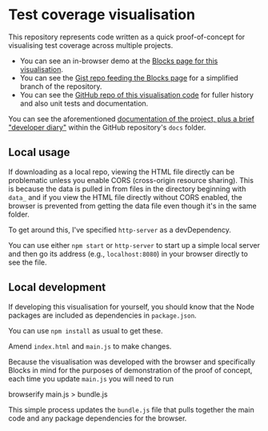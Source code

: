# Test coverage visualisation

This repository represents code written as a quick proof-of-concept for visualising test coverage across multiple projects.

 - You can see an in-browser demo at the [Blocks page for this visualisation](http://bl.ocks.org/guypursey/3d9c954aa0184abad08ee1c3d22793e5).
 - You can see the [Gist repo feeding the Blocks page](https://gist.github.com/guypursey/3d9c954aa0184abad08ee1c3d22793e5) for a simplified branch of the repository.
 - You can see the [GitHub repo of this visualisation code](https://github.com/guypursey/test-coverage-visualisation) for fuller history and also unit tests and documentation.

You can see the aforementioned [documentation of the project, plus a brief "developer diary"](https://github.com/guypursey/test-coverage-visualisation/tree/master/docs) within the GitHub repository's `docs` folder.

## Local usage

If downloading as a local repo, viewing the HTML file directly can be problematic unless you enable CORS (cross-origin resource sharing). This is because the data is pulled in from files in the directory beginning with `data_` and if you view the HTML file directly without CORS enabled, the browser is prevented from getting the data file even though it's in the same folder.

To get around this, I've specified `http-server` as a devDependency.

You can use either `npm start` or `http-server` to start up a simple local server and then go its address (e.g., `localhost:8080`) in your browser directly to see the file.

## Local development

If developing this visualisation for yourself, you should know that the Node packages are included as dependencies in `package.json`.

You can use `npm install` as usual to get these.

Amend `index.html` and `main.js` to make changes.

Because the visualisation was developed with the browser and specifically Blocks in mind for the purposes of demonstration of the proof of concept, each time you update `main.js` you will need to run

  browserify main.js > bundle.js

This simple process updates the `bundle.js` file that pulls together the main code and any package dependencies for the browser.

